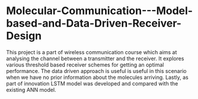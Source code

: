 # Molecular-Communication---Model-based-and-Data-Driven-Receiver-Design
This project is a part of wireless communication course which aims at analysing the channel between a transmitter and the receiver. It explores various threshold based receiver schemes for getting an optimal performance. The data driven approach is useful is useful in this scenario when we have no prior information about the molecules arriving. Lastly, as part of innovation LSTM model was developed and compared with the existing ANN model.

